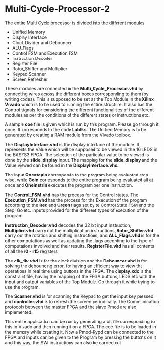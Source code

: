 # Multi-Cycle-Processor-2

The entire Multi Cycle processor is divided into the different modules

  * Unified Memory
  * Display Interface
  * Clock Divider and Debouncer
  * ALU_Flags
  * Control FSM and Execution FSM
  * Instruction Decoder 
  * Register File
  * Rotor_Shifter and Multiplier
  * Keypad Scanner 
  * Screen Refresher
  
These modules are connected in the **Multi_Cycle_Processor.vhd** by connecting wires across the different boxes corresponding to them (by writing codes). This is supposed to be set as the Top Module in the **Xilinx Vivado** which is to be used to running the entire structure. It also has the Control signals for considering the different functionalities of the different modules as per the conditions of the different states or instructions etc.

A sample **coe** file is given which is run by this program. Please go through it once. It corresponds to the code **Lab9.s**. The Unified Memory is to be generated by creating a RAM module from the Vivado toolbox. 

The **DisplayInterface.vhd** is the display interface of the module. It represents the Value which will be supposed to be viewed in the 16 LEDS in the BASYS3 FPGA. The selection of the particular value to be viewed is done by the **slide_display** input. The mapping for the **slide_display** and the Value viewed can be found in the **DisplayInterface.vhd**. 

The input **Onestepin** corresponds to the program being evaluated step-wise, while **Goin** corresponds to the entire program being evaluated all at once and **Oneinstrin** executes the program per one instruction. 

The **Control_FSM.vhd** has the process for the Control states. The **Execution_FSM.vhd** has the process for the Execution of the program according to the **Red** and **Green** flags set by te Control State FSM and the Step, Go etc. inputs provided for the different types of execution of the program

**Instruction_Decoder.vhd** decodes the 32 bit input instruction, **Multiplier.vhd** carry out the multiplication instructions, **Rotor_Shifter.vhd** carry out the rotation and shifting instructions, and **ALU_Flags.vhd** is for the other computations as well as updating the flags according to the type of computations involved and their results. **RegisterFile.vhd** has all contents of all the **r0 - r15** registers

The **clk_div.vhd** is for the clock division and the **Debouncer.vhd** is for solving the debouncing error, for having an efficient way to view the operations in real time using buttons in the FPGA. The **display.xdc** is the constraint file, having the mapping of the FPGA buttons, LEDS etc with the input and output variables of the Top Module. Go through it while trying to use the program.

The **Scanner.vhd** is for scanning the Keypad to get the input key pressed and **controller.vhd** is to refresh the screen periodically. The Communication protocols between the master FPGA and the slave Pmod are also implemented. 

This entire application can be run by generating a bit file corresponding to this in Vivado and then running it on a FPGA. The coe file is to be loaded in the memory while creating it. Now a Pmod-Kypd can be connected to the FPGA and inputs can be given to the Program by pressing the buttons on it and this way, the SWI instructions can also be carried out
